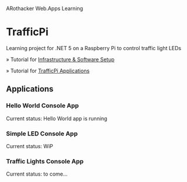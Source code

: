 ARothacker Web.Apps Learning

# TrafficPi

Learning project for .NET 5 on a Raspberry Pi to control traffic light LEDs

» Tutorial for [Infrastructure & Software Setup](./SETUP.md)

» Tutorial for [TrafficPi Applications](./APPS.md)

## Applications

### Hello World Console App

Current status: Hello World app is running

### Simple LED Console App

Current status: WiP

### Traffic Lights Console App

Current status: to come...
